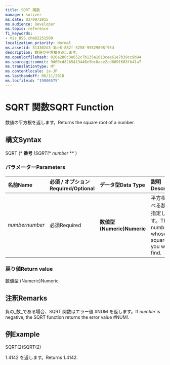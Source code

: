 ```yaml
---
title: SQRT 関数
manager: soliver
ms.date: 03/09/2015
ms.audience: Developer
ms.topic: reference
f1_keywords:
- Vis_DSS.chm82251500
localization_priority: Normal
ms.assetid: 513302d3-3be8-882f-5258-95529098f95d
description: 数値の平方根を返します。
ms.openlocfilehash: 020a286c3e652c7b135a1013cee61e7b39cc9b94
ms.sourcegitcommit: 9d60cd82b5413446e5bc8ace2cd689f683fb41a7
ms.translationtype: MT
ms.contentlocale: ja-JP
ms.lasthandoff: 06/11/2018
ms.locfileid: "19806575"
---
```

# <a name="sqrt-function"></a><span data-ttu-id="c165e-103">SQRT 関数</span><span class="sxs-lookup"><span data-stu-id="c165e-103">SQRT Function</span></span>

<span data-ttu-id="c165e-104">数値の平方根を返します。</span><span class="sxs-lookup"><span data-stu-id="c165e-104">Returns the square root of a number.</span></span> 
  
## <a name="syntax"></a><span data-ttu-id="c165e-105">構文</span><span class="sxs-lookup"><span data-stu-id="c165e-105">Syntax</span></span>

<span data-ttu-id="c165e-106">SQRT (* **番号** *)</span><span class="sxs-lookup"><span data-stu-id="c165e-106">SQRT(** *number* ** )</span></span> 
  
### <a name="parameters"></a><span data-ttu-id="c165e-107">パラメーター</span><span class="sxs-lookup"><span data-stu-id="c165e-107">Parameters</span></span>

|<span data-ttu-id="c165e-108">**名前**</span><span class="sxs-lookup"><span data-stu-id="c165e-108">**Name**</span></span>|<span data-ttu-id="c165e-109">**必須 / オプション**</span><span class="sxs-lookup"><span data-stu-id="c165e-109">**Required/Optional**</span></span>|<span data-ttu-id="c165e-110">**データ型**</span><span class="sxs-lookup"><span data-stu-id="c165e-110">**Data Type**</span></span>|<span data-ttu-id="c165e-111">**説明**</span><span class="sxs-lookup"><span data-stu-id="c165e-111">**Description**</span></span>|
|:-----|:-----|:-----|:-----|
| <span data-ttu-id="c165e-112">_number_</span><span class="sxs-lookup"><span data-stu-id="c165e-112">_number_</span></span> <br/> |<span data-ttu-id="c165e-113">必須</span><span class="sxs-lookup"><span data-stu-id="c165e-113">Required</span></span>  <br/> |<span data-ttu-id="c165e-114">**数値型 (Numeric)**</span><span class="sxs-lookup"><span data-stu-id="c165e-114">**Numeric**</span></span> <br/> |<span data-ttu-id="c165e-115">平方根を調べる数値を指定します。</span><span class="sxs-lookup"><span data-stu-id="c165e-115">The number whose square root you want to find.</span></span>  <br/> |
   
### <a name="return-value"></a><span data-ttu-id="c165e-116">戻り値</span><span class="sxs-lookup"><span data-stu-id="c165e-116">Return value</span></span>

<span data-ttu-id="c165e-117">数値型 (Numeric)</span><span class="sxs-lookup"><span data-stu-id="c165e-117">Numeric</span></span>
  
## <a name="remarks"></a><span data-ttu-id="c165e-118">注釈</span><span class="sxs-lookup"><span data-stu-id="c165e-118">Remarks</span></span>

<span data-ttu-id="c165e-119">負の_数_である場合、SQRT 関数はエラー値 #NUM を返します。</span><span class="sxs-lookup"><span data-stu-id="c165e-119">If  _number_ is negative, the SQRT function returns the error value #NUM!.</span></span> 
  
## <a name="example"></a><span data-ttu-id="c165e-120">例</span><span class="sxs-lookup"><span data-stu-id="c165e-120">Example</span></span>

<span data-ttu-id="c165e-121">SQRT(2)</span><span class="sxs-lookup"><span data-stu-id="c165e-121">SQRT(2)</span></span> 
  
<span data-ttu-id="c165e-122">1.4142 を返します。</span><span class="sxs-lookup"><span data-stu-id="c165e-122">Returns 1.4142.</span></span> 
  

